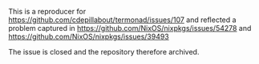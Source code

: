 This is a reproducer for https://github.com/cdepillabout/termonad/issues/107 and reflected a problem captured in https://github.com/NixOS/nixpkgs/issues/54278 and https://github.com/NixOS/nixpkgs/issues/39493

The issue is closed and the repository therefore archived.
